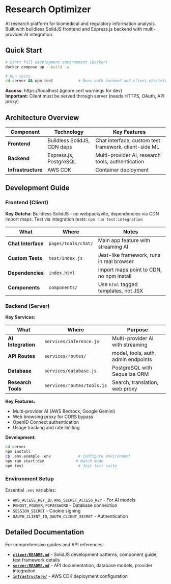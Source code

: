 # Research Optimizer

AI research platform for biomedical and regulatory information analysis. Built with buildless SolidJS frontend and Express.js backend with multi-provider AI integration.

## Quick Start

```bash
# Start full development environment (Docker)
docker compose up --build -w

# Run tests
cd server && npm test           # Runs both backend and client e2e/integration tests
```

**Access**: https://localhost (ignore cert warnings for dev)  
**Important**: Client must be served through server (needs HTTPS, OAuth, API proxy)

## Architecture Overview

| Component | Technology | Key Features |
|-----------|------------|--------------|
| **Frontend** | Buildless SolidJS, CDN deps | Chat interface, custom test framework, client-side ML |
| **Backend** | Express.js, PostgreSQL | Multi-provider AI, research tools, authentication |
| **Infrastructure** | AWS CDK | Container deployment |

## Development Guide

### Frontend (Client)

**Key Gotcha**: Buildless SolidJS - no webpack/vite, dependencies via CDN import maps. Test via integration tests: `npm run test:integration`

| What | Where | Notes |
|------|-------|-------|
| **Chat Interface** | `pages/tools/chat/` | Main app feature with streaming AI |
| **Custom Tests** | `test/index.js` | Jest-like framework, runs in real browser |
| **Dependencies** | `index.html` | Import maps point to CDN, no npm install |
| **Components** | `components/` | Use `html` tagged templates, not JSX |

### Backend (Server)

**Key Services:**

| What | Where | Purpose |
|------|-------|---------|
| **AI Integration** | `services/inference.js` | Multi-provider AI with streaming |
| **API Routes** | `services/routes/` | model, tools, auth, admin endpoints |
| **Database** | `services/database.js` | PostgreSQL with Sequelize ORM |
| **Research Tools** | `services/routes/tools.js` | Search, translation, web proxy |

**Key Features:**
- Multi-provider AI (AWS Bedrock, Google Gemini)
- Web browsing proxy for CORS bypass
- OpenID Connect authentication  
- Usage tracking and rate limiting

**Development:**
```bash
cd server
npm install
cp .env.example .env            # Configure environment
npm run start:dev              # Watch mode
npm test                        # Jest test suite
```

### Environment Setup

Essential `.env` variables:
- `AWS_ACCESS_KEY_ID`, `AWS_SECRET_ACCESS_KEY` - For AI models
- `PGHOST`, `PGUSER`, `PGPASSWORD` - Database connection
- `SESSION_SECRET` - Cookie signing
- `OAUTH_CLIENT_ID`, `OAUTH_CLIENT_SECRET` - Authentication

## Detailed Documentation

For comprehensive guides and API references:

- **[`client/README.md`](client/README.md)** - SolidJS development patterns, component guide, test framework details
- **[`server/README.md`](server/README.md)** - API documentation, database models, provider integration
- **[`infrastructure/`](infrastructure/)** - AWS CDK deployment configuration